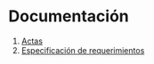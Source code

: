 # Documentación

1. [Actas](https://github.com/PauloUrbina11/2069827_Equipo_01/blob/proposito/Actas/README.md)
2. [Especificación de requerimientos](https://github.com/PauloUrbina11/2069827_Equipo_01/blob/proposito/Especificacion_de_requerimientos/README.md)
